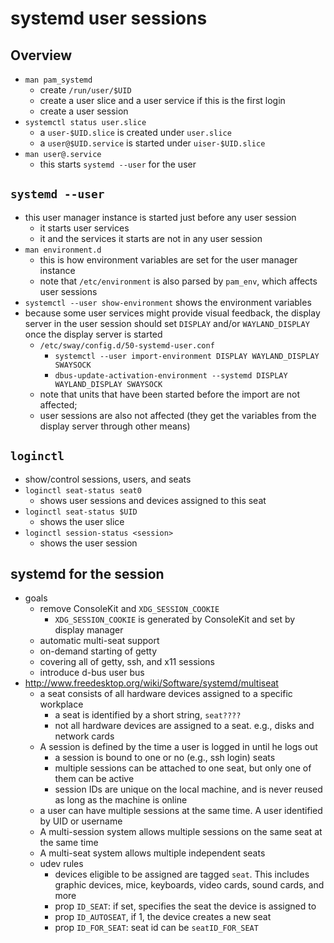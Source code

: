 systemd user sessions
=====================

## Overview

- `man pam_systemd`
  - create `/run/user/$UID`
  - create a user slice and a user service if this is the first login
  - create a user session
- `systemctl status user.slice`
  - a `user-$UID.slice` is created under `user.slice`
  - a `user@$UID.service` is started under `uiser-$UID.slice`
- `man user@.service`
  - this starts `systemd --user` for the user

## `systemd --user`

- this user manager instance is started just before any user session
  - it starts user services
  - it and the services it starts are not in any user session
- `man environment.d`
  - this is how environment variables are set for the user manager instance
  - note that `/etc/environment` is also parsed by `pam_env`, which affects
    user sessions
- `systemctl --user show-environment` shows the environment variables
- because some user services might provide visual feedback, the display server
  in the user session should set `DISPLAY` and/or `WAYLAND_DISPLAY` once the
  display server is started
  - `/etc/sway/config.d/50-systemd-user.conf`
    - `systemctl --user import-environment DISPLAY WAYLAND_DISPLAY SWAYSOCK`
    - `dbus-update-activation-environment --systemd DISPLAY WAYLAND_DISPLAY
         SWAYSOCK`
  - note that units that have been started before the import are not affected;
  - user sessions are also not affected (they get the variables from the
    display server through other means)

## `loginctl`

- show/control sessions, users, and seats
- `loginctl seat-status seat0`
  - shows user sessions and devices assigned to this seat
- `loginctl seat-status $UID`
  - shows the user slice
- `loginctl session-status <session>`
  - shows the user session

## systemd for the session

- goals
  - remove ConsoleKit and `XDG_SESSION_COOKIE`
    - `XDG_SESSION_COOKIE` is generated by ConsoleKit and set by display
      manager
  - automatic multi-seat support
  - on-demand starting of getty
  - covering all of getty, ssh, and x11 sessions
  - introduce d-bus user bus
- <http://www.freedesktop.org/wiki/Software/systemd/multiseat>
  - a seat consists of all hardware devices assigned to a specific workplace
    - a seat is identified by a short string, `seat????`
    - not all hardware devices are assigned to a seat. e.g., disks and
      network cards
  - A session is defined by the time a user is logged in until he logs out
    - a session is bound to one or no (e.g., ssh login) seats
    - multiple sessions can be attached to one seat, but only one of them can
      be active
    - session IDs are unique on the local machine, and is never reused as long
      as the machine is online
  - a user can have multiple sessions at the same time.  A user identified by
    UID or username
  - A multi-session system allows multiple sessions on the same seat at the
    same time
  - A multi-seat system allows multiple independent seats
  - udev rules
    - devices eligible to be assigned are tagged `seat`.  This includes
      graphic devices, mice, keyboards, video cards, sound cards, and more
    - prop `ID_SEAT`: if set, specifies the seat the device is assigned to
    - prop `ID_AUTOSEAT`, if 1, the device creates a new seat
    - prop `ID_FOR_SEAT`: seat id can be `seatID_FOR_SEAT`
